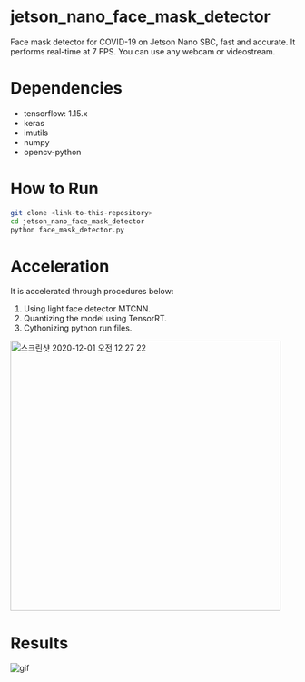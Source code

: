 # jetson_nano_face_mask_detector
Face mask detector for COVID-19 on Jetson Nano SBC, fast and accurate. It performs real-time at 7 FPS. You can use any webcam or videostream. 

# Dependencies
- tensorflow: 1.15.x
- keras
- imutils
- numpy
- opencv-python

# How to Run
```bash
git clone <link-to-this-repository>
cd jetson_nano_face_mask_detector
python face_mask_detector.py
```

# Acceleration
It is accelerated through procedures below:
1. Using light face detector MTCNN.
2. Quantizing the model using TensorRT.
3. Cythonizing python run files.
<img width="476" alt="스크린샷 2020-12-01 오전 12 27 22" src="https://user-images.githubusercontent.com/40379815/100628826-fcc1ab00-336b-11eb-9b0c-90b103686596.png">

# Results
![gif](https://user-images.githubusercontent.com/40379815/100628499-9dfc3180-336b-11eb-9bbc-f17c74947477.gif)
